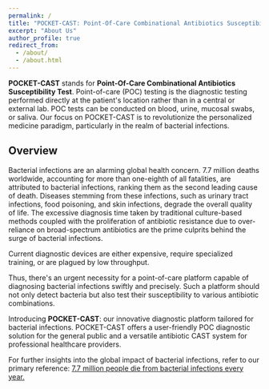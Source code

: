 ```yaml
---
permalink: /
title: "POCKET-CAST: Point-Of-Care Combinational Antibiotics Susceptibility Test"
excerpt: "About Us"
author_profile: true
redirect_from: 
  - /about/
  - /about.html
---
```


**POCKET-CAST** stands for **Point-Of-Care Combinational Antibiotics Susceptibility Test**. Point-of-care (POC) testing is the diagnostic testing performed directly at the patient's location rather than in a central or external lab. POC tests can be conducted on blood, urine, mucosal swabs, or saliva. Our focus on POCKET-CAST is to revolutionize the personalized medicine paradigm, particularly in the realm of bacterial infections.

## Overview

Bacterial infections are an alarming global health concern. 7.7 million deaths worldwide, accounting for more than one-eighth of all fatalities, are attributed to bacterial infections, ranking them as the second leading cause of death. Diseases stemming from these infections, such as urinary tract infections, food poisoning, and skin infections, degrade the overall quality of life. The excessive diagnosis time taken by traditional culture-based methods coupled with the proliferation of antibiotic resistance due to over-reliance on broad-spectrum antibiotics are the prime culprits behind the surge of bacterial infections.

Current diagnostic devices are either expensive, require specialized training, or are plagued by low throughput.

Thus, there's an urgent necessity for a point-of-care platform capable of diagnosing bacterial infections swiftly and precisely. Such a platform should not only detect bacteria but also test their susceptibility to various antibiotic combinations.

Introducing **POCKET-CAST**: our innovative diagnostic platform tailored for bacterial infections. POCKET-CAST offers a user-friendly POC diagnostic solution for the general public and a versatile antibiotic CAST system for professional healthcare providers.

For further insights into the global impact of bacterial infections, refer to our primary reference:
[7.7 million people die from bacterial infections every year.](https://www.reactgroup.org/news-and-views/news-and-opinions/year-2022/7-7-million-people-die-from-bacterial-infections-every-year/#:~:text=7.7%20million%20deaths%20around%20the%20world%20were%20found%20linked%20to,leading%20cause%20of%20death%20globally.)
